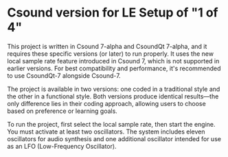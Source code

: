 # Csound version for LE Setup of "1 of 4"


This project is written in Csound 7-alpha and CsoundQt 7-alpha, and it requires these specific versions (or later) to run properly. It uses the new local sample rate feature introduced in Csound 7, which is not supported in earlier versions. For best compatibility and performance, it's recommended to use CsoundQt-7 alongside Csound-7.

The project is available in two versions: one coded in a traditional style and the other in a functional style. Both versions produce identical results—the only difference lies in their coding approach, allowing users to choose based on preference or learning goals.

To run the project, first select the local sample rate, then start the engine. You must activate at least two oscillators. The system includes eleven oscillators for audio synthesis and one additional oscillator intended for use as an LFO (Low-Frequency Oscillator).

